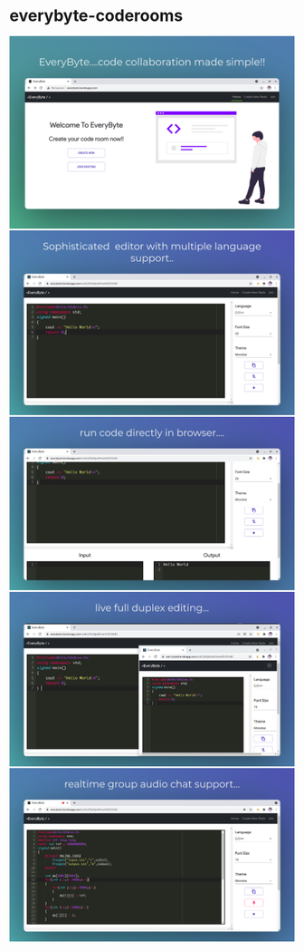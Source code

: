 # everybyte-coderooms

<img src="s1.png"> 
<img src="s2.png"> 
<img src="s3.png"> 
<img src="s4.png"> 
<img src="s5.png"> 


